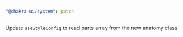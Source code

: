 ```yaml
---
"@chakra-ui/system": patch
---
```


Update `useStyleConfig` to read parts array from the new anatomy class
